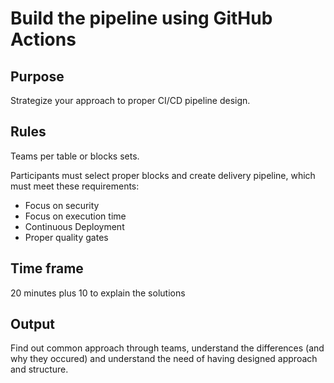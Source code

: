 # Build the pipeline using GitHub Actions

## Purpose

Strategize your approach to proper CI/CD pipeline design.

## Rules

Teams per table or blocks sets.

Participants must select proper blocks and create delivery pipeline, which must meet these requirements:

* Focus on security
* Focus on execution time
* Continuous Deployment
* Proper quality gates

## Time frame

20 minutes plus 10 to explain the solutions

## Output

Find out common approach through teams, understand the differences (and why they occured) and understand the need of having designed approach and structure.

